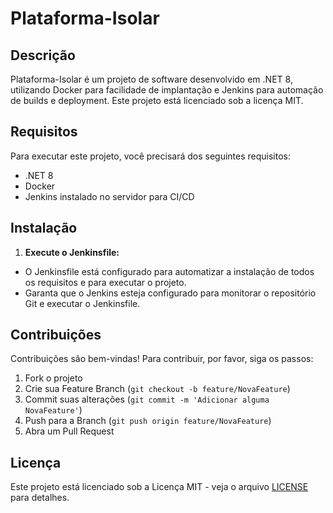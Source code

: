 # Plataforma-Isolar

## Descrição
Plataforma-Isolar é um projeto de software desenvolvido em .NET 8, utilizando Docker para facilidade de implantação e Jenkins para automação de builds e deployment. Este projeto está licenciado sob a licença MIT.

## Requisitos
Para executar este projeto, você precisará dos seguintes requisitos:
- .NET 8
- Docker
- Jenkins instalado no servidor para CI/CD

## Instalação

1. **Execute o Jenkinsfile:**
* O Jenkinsfile está configurado para automatizar a instalação de todos os requisitos e para executar o projeto.
* Garanta que o Jenkins esteja configurado para monitorar o repositório Git e executar o Jenkinsfile.

## Contribuições
Contribuições são bem-vindas! Para contribuir, por favor, siga os passos:
1. Fork o projeto
2. Crie sua Feature Branch (`git checkout -b feature/NovaFeature`)
3. Commit suas alterações (`git commit -m 'Adicionar alguma NovaFeature'`)
4. Push para a Branch (`git push origin feature/NovaFeature`)
5. Abra um Pull Request

## Licença
Este projeto está licenciado sob a Licença MIT - veja o arquivo [LICENSE](LICENSE) para detalhes.

